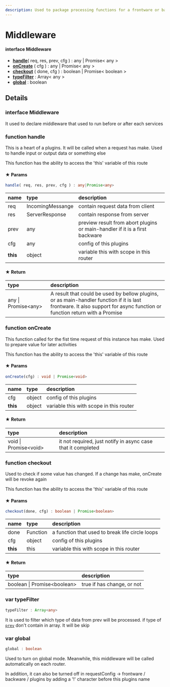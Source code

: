 ```yaml
---
description: Used to package processing functions for a frontware or backware
---
```


# Middleware

#### interface **Middleware**

* [**handle**](middleware.md#function-handle)\( req, res, prev, cfg \) : any \| Promise&lt; any &gt;
* [**onCreate**](middleware.md#function-oncreate) \( cfg \) : any \| Promise&lt; any &gt;
* [**checkout**](middleware.md#function-checkout) \( done, cfg \) : boolean \| Promise&lt; boolean &gt;
* [**typeFilter**](middleware.md#var-typefilter) : Array&lt; any &gt;
* [**global**](middleware.md#var-global) : boolean

## Details

### interface **Middleware**

It used to declare middleware that used to run before or after each services

### function handle

This is a heart of a plugins. It will be called when a request has make. Used to handle input or output data or something else

This function has the ability to access the 'this' variable of this route

#### ★ **Params**

```typescript
handle( req, res, prev, cfg ) : any|Promise<any>
```

| name | type | description |
| :--- | :--- | :--- |
| req | IncomingMessange | contain request data from client |
| res | ServerResponse | contain response from server |
| prev | any | preview result from abort plugins or main-handler if it is a first backware |
| cfg | any | config of this plugins |
| **this** | object | variable this with scope in this router |

#### ★ **Return**

| type | description |
| :--- | :--- |
| any \| Promise&lt;any&gt; | A result that could be used by bellow plugins, or as main-handler function if it is last frontware. It also support for async function or function return with a Promise |

### function onCreate

This function called for the fist time request of this instance has make. Used to prepare value for later activities

This function has the ability to access the 'this' variable of this route

#### ★ **Params**

```typescript
onCreate(cfg) : void | Promise<void>
```

| name | type | description |
| :--- | :--- | :--- |
| cfg | object | config of this plugins |
| **this** | object | variable this with scope in this router |

#### ★ **Return**

| type | description |
| :--- | :--- |
| void \| Promise&lt;void&gt; | it not required, just notify in async case that it completed |

### function checkout

Used to check if some value has changed. If a change has make, onCreate will be revoke again

This function has the ability to access the 'this' variable of this route

#### ★ **Params**

```typescript
checkout(done, cfg) : boolean | Promise<boolean>
```

| name | type | description |
| :--- | :--- | :--- |
| done | Function | a function that used to break life circle loops |
| cfg | object | config of this plugins |
| **this** | this | variable this with scope in this router |

#### ★ **Return**

| type | description |
| :--- | :--- |
| boolean \| Promise&lt;boolean&gt; | true if has change, or not |

### var typeFilter

```typescript
typeFilter : Array<any>
```

It is used to filter which type of data from prev will be processed. if type of [`prev`](middleware.md#params) don't contain in array. It will be skip

### var global

```typescript
global : boolean
```

Used to turn on global mode. Meanwhile, this middleware will be called automatically on each router.

In addition, it can also be turned off in requestConfig -&gt; frontware / backware / plugins by adding a '!' character before this plugins name

